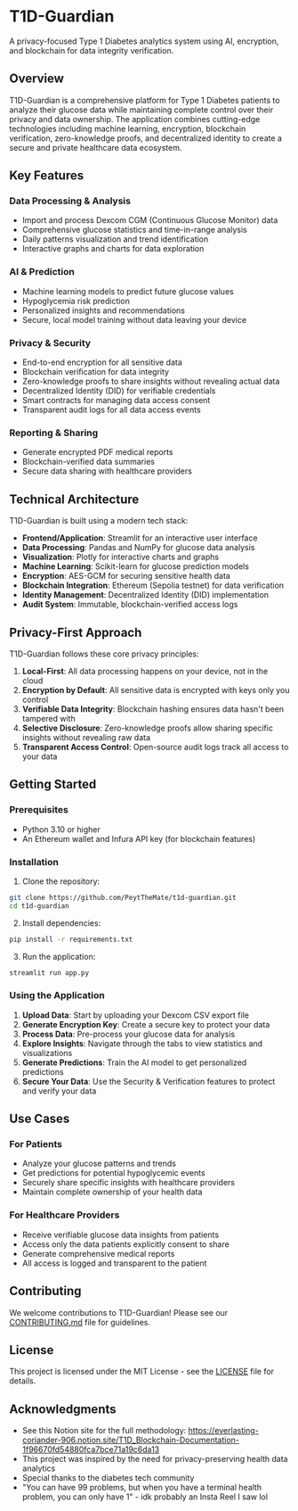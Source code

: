 # T1D-Guardian

A privacy-focused Type 1 Diabetes analytics system using AI, encryption, and blockchain for data integrity verification.

## Overview

T1D-Guardian is a comprehensive platform for Type 1 Diabetes patients to analyze their glucose data while maintaining complete control over their privacy and data ownership. The application combines cutting-edge technologies including machine learning, encryption, blockchain verification, zero-knowledge proofs, and decentralized identity to create a secure and private healthcare data ecosystem.

## Key Features

### Data Processing & Analysis
- Import and process Dexcom CGM (Continuous Glucose Monitor) data
- Comprehensive glucose statistics and time-in-range analysis
- Daily patterns visualization and trend identification
- Interactive graphs and charts for data exploration

### AI & Prediction
- Machine learning models to predict future glucose values
- Hypoglycemia risk prediction
- Personalized insights and recommendations
- Secure, local model training without data leaving your device

### Privacy & Security
- End-to-end encryption for all sensitive data
- Blockchain verification for data integrity
- Zero-knowledge proofs to share insights without revealing actual data
- Decentralized Identity (DID) for verifiable credentials
- Smart contracts for managing data access consent
- Transparent audit logs for all data access events

### Reporting & Sharing
- Generate encrypted PDF medical reports
- Blockchain-verified data summaries
- Secure data sharing with healthcare providers

## Technical Architecture

T1D-Guardian is built using a modern tech stack:

- **Frontend/Application**: Streamlit for an interactive user interface
- **Data Processing**: Pandas and NumPy for glucose data analysis
- **Visualization**: Plotly for interactive charts and graphs
- **Machine Learning**: Scikit-learn for glucose prediction models
- **Encryption**: AES-GCM for securing sensitive health data
- **Blockchain Integration**: Ethereum (Sepolia testnet) for data verification
- **Identity Management**: Decentralized Identity (DID) implementation
- **Audit System**: Immutable, blockchain-verified access logs

## Privacy-First Approach

T1D-Guardian follows these core privacy principles:

1. **Local-First**: All data processing happens on your device, not in the cloud
2. **Encryption by Default**: All sensitive data is encrypted with keys only you control
3. **Verifiable Data Integrity**: Blockchain hashing ensures data hasn't been tampered with
4. **Selective Disclosure**: Zero-knowledge proofs allow sharing specific insights without revealing raw data
5. **Transparent Access Control**: Open-source audit logs track all access to your data

## Getting Started

### Prerequisites
- Python 3.10 or higher
- An Ethereum wallet and Infura API key (for blockchain features)

### Installation

1. Clone the repository:
```bash
git clone https://github.com/PeytTheMate/t1d-guardian.git
cd t1d-guardian
```

2. Install dependencies:
```bash
pip install -r requirements.txt
```

3. Run the application:
```bash
streamlit run app.py
```

### Using the Application

1. **Upload Data**: Start by uploading your Dexcom CSV export file
2. **Generate Encryption Key**: Create a secure key to protect your data
3. **Process Data**: Pre-process your glucose data for analysis
4. **Explore Insights**: Navigate through the tabs to view statistics and visualizations
5. **Generate Predictions**: Train the AI model to get personalized predictions
6. **Secure Your Data**: Use the Security & Verification features to protect and verify your data

## Use Cases

### For Patients
- Analyze your glucose patterns and trends
- Get predictions for potential hypoglycemic events
- Securely share specific insights with healthcare providers
- Maintain complete ownership of your health data

### For Healthcare Providers
- Receive verifiable glucose data insights from patients
- Access only the data patients explicitly consent to share
- Generate comprehensive medical reports
- All access is logged and transparent to the patient

## Contributing

We welcome contributions to T1D-Guardian! Please see our [CONTRIBUTING.md](CONTRIBUTING.md) file for guidelines.

## License

This project is licensed under the MIT License - see the [LICENSE](LICENSE) file for details.

## Acknowledgments
- See this Notion site for the full methodology: https://everlasting-coriander-906.notion.site/T1D_Blockchain-Documentation-1f96670fd54880fca7bce71a19c6da13
- This project was inspired by the need for privacy-preserving health data analytics
- Special thanks to the diabetes tech community
- "You can have 99 problems, but when you have a terminal health problem, you can only have 1" - idk probably an Insta Reel I saw lol